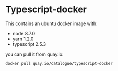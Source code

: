 Typescript-docker
================

This contains an ubuntu docker image with:

- node 8.7.0
- yarn 1.2.0
- typescript 2.5.3

you can pull it from quay.io:

`docker pull quay.io/datalogue/typescript-docker`
